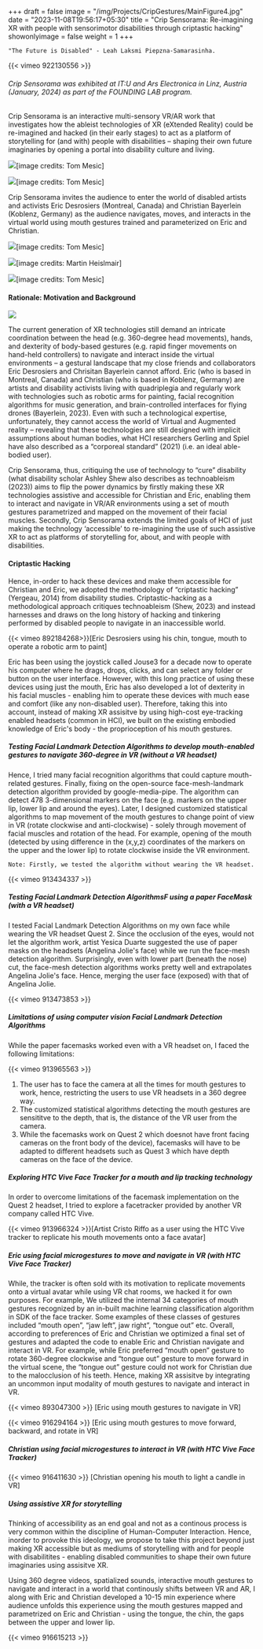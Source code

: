 +++
draft = false
image = "/img/Projects/CripGestures/MainFigure4.jpg"
date = "2023-11-08T19:56:17+05:30"
title = "Crip Sensorama: Re-imagining XR with people with sensorimotor disabilities through criptastic hacking"
showonlyimage = false
weight = 1
+++

	"The Future is Disabled" - Leah Laksmi Piepzna-Samarasinha.

{{< vimeo 922130556 >}}

###### Crip Sensorama was exhibited at IT:U and Ars Electronica in Linz, Austria (January, 2024) as part of the FOUNDING LAB program.  

Crip Sensorama is an interactive multi-sensory VR/AR work that investigates how the ableist
technologies of XR (eXtended Reality) could be re-imagined and hacked (in their
early stages) to act as a platform of storytelling for (and with) people with
disabilities – shaping their own future imaginaries by opening a portal into disability
culture and living.

![][7][image credits: Tom Mesic]

![][11][image credits: Tom Mesic]

Crip Sensorama invites the audience to enter the world of disabled artists and
activists Eric Desrosiers (Montreal, Canada) and Christian Bayerlein (Koblenz,
Germany) as the audience navigates, moves, and interacts in the virtual world using
mouth gestures trained and parameterized on Eric and Christian.

![][8][image credits: Tom Mesic]

![][9][image credits: Martin Heislmair]	

![][6][image credits: Tom Mesic]


#### Rationale: Motivation and Background

![][3]

The current generation of XR technologies still demand an intricate coordination between the head (e.g. 360-degree head movements), hands, and dexterity of body-based gestures (e.g. rapid finger movements on hand-held controllers) to navigate and interact inside the virtual environments – a gestural landscape that my close friends and collaborators Eric Desrosiers and Chrisitan Bayerlein cannot afford. Eric (who is based in Montreal, Canada) and Christian (who is based in Koblenz, Germany) are artists and disability activists living with quadriplegia and regularly work with technologies such as robotic arms for painting, facial recognition algorithms for music generation, and brain-controlled interfaces for flying drones (Bayerlein, 2023). Even with such a technological expertise, unfortunately, they cannot access the world of Virtual and Augmented reality – revealing that these technologies are still designed with implicit assumptions about human bodies, what HCI researchers Gerling and Spiel have also described as a “corporeal standard” (2021) (i.e. an ideal able-bodied user). 

Crip Sensorama, thus, critiquing the use of technology to “cure” disability (what disability scholar Ashley Shew also describes as technoableism (2023)) aims to flip the power dynamics by firstly making these XR technologies assistive and accessible for Christian and Eric, enabling them to interact and navigate in VR/AR environments using a set of mouth gestures parametrized and mapped on the movement of their facial muscles. Secondly, Crip Sensorama extends the limited goals of HCI of just making the technology ‘accessible’ to re-imagining the use of such assistive XR to act as platforms of storytelling for, about, and with people with disabilities.

#### Criptastic Hacking

Hence, in-order to hack these devices and make them accessible for Christian and Eric, we adopted the methodology of “criptastic hacking” (Yergeau, 2014) from disability studies. Criptastic-hacking as a methodological approach critiques technoableism (Shew, 2023) and instead harnesses and draws on the long history of hacking and tinkering performed by disabled people to navigate in an inaccessible world. 

{{< vimeo 892184268>}}[Eric Desrosiers using his chin, tongue, mouth to operate a robotic arm to paint]

Eric has been using the joystick called Jouse3 for a decade now to operate his computer where he drags, drops, clicks, and can select any folder or button on the user interface. However, with this long practice of using these devices using just the mouth, Eric has also developed a lot of dexterity in his facial muscles - enabling him to operate these devices with much ease and comfort (like any non-disabled user). Therefore, taking this into account, instead of making XR assisitve by using high-cost eye-tracking enabled headsets (common in HCI), we built on the existing embodied knowledge of Eric's body -  the proprioception of his mouth gestures. 

##### Testing Facial Landmark Detection Algorithms to develop mouth-enabled gestures to navigate 360-degree in VR (without a VR headset)

Hence, I tried many facial recognition algorithms that could capture mouth-related gestures. Finally, fixing on the open-source face-mesh-landmark detection algorithm provided by google-media-pipe. The algorithm can detect 478 3-dimensional markers on the face (e.g. markers on the upper lip, lower lip and around the eyes). Later, I designed customized statistical algorithms to map movement of the mouth gestures to change point of view in VR (rotate clockwise and anti-clockwise) - solely through movement of facial muscles and rotation of the head. For example, opening of the mouth (detected by using difference in the (x,y,z) coordinates of the markers on the upper and the lower lip) to rotate clockwise inside the VR environment. 

	Note: Firstly, we tested the algorithm without wearing the VR headset.

{{< vimeo 913434337 >}}

##### Testing Facial Landmark Detection AlgorithmsF using a paper FaceMask (with a VR headset)

I tested Facial Landmark Detection Algorithms on my own face while wearing the VR headset Quest 2. Since the occlusion of the eyes, would not let the algorithm work, artist Yesica Duarte suggested the use of paper masks on the headsets (Angelina Jolie's face) while we run the face-mesh detection algorithm. Surprisingly, even with lower part (beneath the nose) cut, the face-mesh detection algorithms works pretty well and extrapolates Angelina Jolie's face. Hence, merging the user face (exposed) with that of Angelina Jolie.

{{< vimeo 913473853 >}}

##### Limitations of using computer vision Facial Landmark Detection Algorithms

While the paper facemasks worked even with a VR headset on, I faced the following limitations:

{{< vimeo 913965563 >}}

1. The user has to face the camera at all the times for mouth gestures to work, hence, restricting the users to use VR headsets in a 360 degree way.
2. The customized statistical algorithms detecting the mouth gestures are sensititve to the depth, that is, the distance of the VR user from the camera. 
3. While the facemasks work on Quest 2 which doesnot have front facing cameras on the front body of the device), facemasks will have to be adapted to different headsets such as Quest 3 which have depth cameras on the face of the device. 

##### Exploring HTC Vive Face Tracker for a mouth and lip tracking technology

In order to overcome limitations of the facemask implementation on the Quest 2 headset, I tried to explore a facetracker provided by another VR company called HTC Vive. 

{{< vimeo 913966324 >}}[Artist Cristo Riffo as a user using the HTC Vive tracker to replicate his mouth movements onto a face avatar]

##### Eric using facial microgestures to move and navigate in VR (with HTC Vive Face Tracker)

While, the tracker is often sold with its motivation to replicate movements onto a virtual avatar while using VR chat rooms, we hacked it for own purposes. For example, We utilized the internal 34 categories of mouth gestures recognized by an in-built machine learning classification algorithm in SDK of the face tracker. Some examples of these classes of gestures included “mouth open”, “jaw left”, jaw right”, “tongue out” etc.  Overall, according to preferences of Eric and Christian we optimized a final set of gestures and adapted the code to enable Eric and Christian navigate and interact in VR. For example, while Eric preferred “mouth open” gesture to rotate 360-degree clockwise and “tongue out” gesture to move forward in the virtual scene, the “tongue out” gesture could not work for Christian due to the malocclusion of his teeth. Hence, making XR assisitve by integrating an uncommon input modality of mouth gestures to navigate and interact in VR. 

{{< vimeo 893047300 >}} [Eric using mouth gestures to navigate in VR]

{{< vimeo 916294164 >}} [Eric using mouth gestures to move forward, backward, and rotate in VR]

##### Christian using facial microgestures to interact in VR (with HTC Vive Face Tracker)

{{< vimeo 916411630 >}} [Christian opening his mouth to light a candle in VR]

##### Using assistive XR for storytelling

Thinking of accessibility as an end goal and not as a continous process is very common within the discipline of Human-Computer Interaction. Hence, inorder to provoke this ideology, we propose to take this project beyond just making XR accessible but as mediums of storytelling with and for people with disabilitites -  enabling disabled communities to shape their own future imaginaries using assisitve XR.

Using 360 degree videos, spatialized sounds, interactive mouth gestures to navigate and interact in a world that continously shifts between VR and AR, I along with Eric and Christian developed a 10-15 min experience where audience unfolds this experience using the mouth gestures mapped and parametrized on Eric and Christian - using the tongue, the chin, the gaps between the upper and lower lip. 

{{< vimeo 916615213 >}}


[1]: /img/Projects/CripGestures/MetaVerseImaginary.png
[2]: /img/Projects/CripGestures/mallofthemetaverse.jpg
[3]: /img/Projects/CripGestures/EricDisabled.png
[4]: /img/Projects/CripGestures/AbleistAssumptions1.png
[5]: /img/Projects/CripGestures/XR_Access.jpg
[6]: /img/Projects/CripGestures/Figure_TongueOut.jpg
[7]: /img/Projects/CripGestures/MainFigure3.png
[8]: /img/Projects/CripGestures/Eric_Cabin.jpg
[9]: /img/Projects/CripGestures/User1.jpg
[10]: /img/Projects/CripGestures/Christian_Cabin.png
[11]: /img/Projects/CripGestures/User3.jpg
